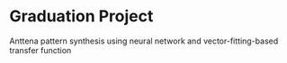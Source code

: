 # Graduation Project
 Anttena pattern synthesis using neural network and vector-fitting-based transfer function
